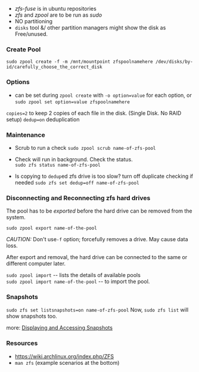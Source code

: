 * _zfs-fuse_ is in ubuntu repositories
* _zfs_ and _zpool_ are to be run as _sudo_
* NO partitioning
* `disks` tool &/ other partition managers might show the disk as Free/unused. 

### Create Pool
`sudo zpool create -f -m /mnt/mountpoint zfspoolnamehere /dev/disks/by-id/carefully_choose_the_correct_disk`

### Options
* can be set during `zpool create` with `-o option=value` for each option, or `sudo zpool set option=value zfspoolnamehere`

`copies=2` to keep 2 copies of each file in the disk. (Single Disk. No RAID setup)
`dedup=on` deduplication

### Maintenance

* Scrub to run a check
`sudo zpool scrub name-of-zfs-pool`  

* Check will run in background. Check the status.  
`sudo zfs status name-of-zfs-pool`  

* Is copying to `dedup`ed zfs drive is too slow? turn off duplicate checking if needed
`sudo zfs set dedup=off name-of-zfs-pool`  

### Disconnecting and Reconnecting zfs hard drives

The pool has to be _exported_ before the hard drive can be removed from the system.

`sudo zpool export name-of-the-pool`

*CAUTION:* Don't use`-f` option; forcefully removes a drive. May cause data loss. 


After export and removal, the hard drive can be connected to the same or different computer later. 

`sudo zpool import` -- lists the details of available pools  
`sudo zpool import name-of-the-pool` -- to import the pool.


### Snapshots

`sudo zfs set listsnapshots=on name-of-zfs-pool`
Now, `sudo zfs list` will show snapshots too.

more: [Displaying and Accessing Snapshots](http://docs.oracle.com/cd/E19253-01/819-5461/6n7ht6r4j/index.html)

### Resources

* https://wiki.archlinux.org/index.php/ZFS
* `man zfs` (example scenarios at the bottom)